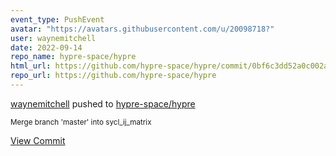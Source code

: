 ```yaml
---
event_type: PushEvent
avatar: "https://avatars.githubusercontent.com/u/20098718?"
user: waynemitchell
date: 2022-09-14
repo_name: hypre-space/hypre
html_url: https://github.com/hypre-space/hypre/commit/0bf6c3dd52a0c002a2ba0007c81084f1efe21b07
repo_url: https://github.com/hypre-space/hypre
---
```


<a href='https://github.com/waynemitchell' target='_blank'>waynemitchell</a> pushed to <a href='https://github.com/hypre-space/hypre' target='_blank'>hypre-space/hypre</a>

<small>Merge branch 'master' into sycl_ij_matrix</small>

<a href='https://github.com/hypre-space/hypre/commit/0bf6c3dd52a0c002a2ba0007c81084f1efe21b07' target='_blank'>View Commit</a>